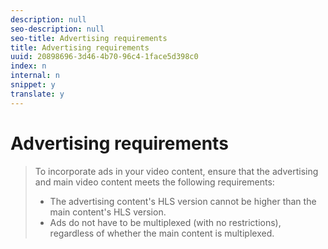 ```yaml
---
description: null
seo-description: null
seo-title: Advertising requirements
title: Advertising requirements
uuid: 20898696-3d46-4b70-96c4-1face5d398c0
index: n
internal: n
snippet: y
translate: y
---
```


# Advertising requirements


>To incorporate ads in your video content, ensure that the advertising and main video content meets the following requirements:
>
>* The advertising content's HLS version cannot be higher than the main content's HLS version.
>* Ads do not have to be multiplexed (with no restrictions), regardless of whether the main content is multiplexed.
